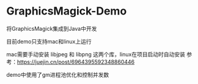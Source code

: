 # GraphicsMagick-Demo
将GraphicsMagick集成到Java中开发

目前demo只支持mac和linux上运行

mac需要手动安装 libjpeg 和 libpng 这两个库，linux在项目启动时自动安装
参考：https://juejin.cn/post/6964395592348860446

demo中使用了gm进程池优化和控制并发数
